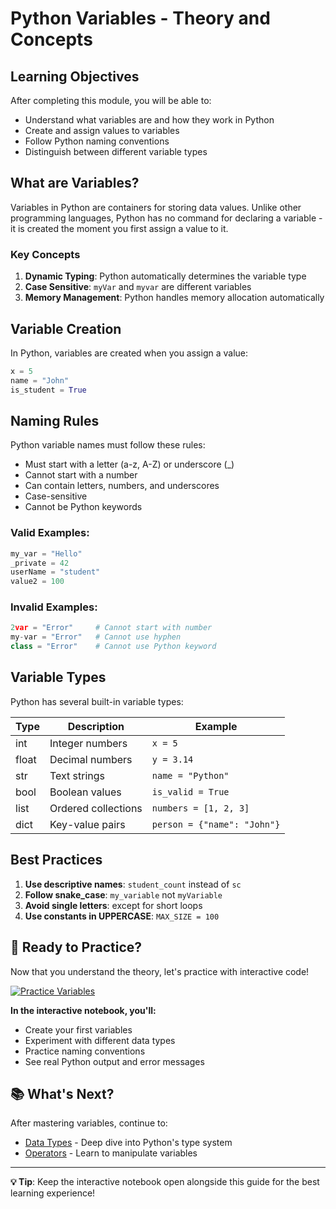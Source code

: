 # Python Variables - Theory and Concepts

## Learning Objectives
After completing this module, you will be able to:
- Understand what variables are and how they work in Python
- Create and assign values to variables
- Follow Python naming conventions
- Distinguish between different variable types

## What are Variables?

Variables in Python are containers for storing data values. Unlike other programming languages, Python has no command for declaring a variable - it is created the moment you first assign a value to it.

### Key Concepts

1. **Dynamic Typing**: Python automatically determines the variable type
2. **Case Sensitive**: `myVar` and `myvar` are different variables
3. **Memory Management**: Python handles memory allocation automatically

## Variable Creation

In Python, variables are created when you assign a value:

```python
x = 5
name = "John"
is_student = True
```

## Naming Rules

Python variable names must follow these rules:

- Must start with a letter (a-z, A-Z) or underscore (_)
- Cannot start with a number
- Can contain letters, numbers, and underscores
- Case-sensitive
- Cannot be Python keywords

### Valid Examples:
```python
my_var = "Hello"
_private = 42
userName = "student"
value2 = 100
```

### Invalid Examples:
```python
2var = "Error"     # Cannot start with number
my-var = "Error"   # Cannot use hyphen
class = "Error"    # Cannot use Python keyword
```

## Variable Types

Python has several built-in variable types:

| Type | Description | Example |
|------|-------------|---------|
| int | Integer numbers | `x = 5` |
| float | Decimal numbers | `y = 3.14` |
| str | Text strings | `name = "Python"` |
| bool | Boolean values | `is_valid = True` |
| list | Ordered collections | `numbers = [1, 2, 3]` |
| dict | Key-value pairs | `person = {"name": "John"}` |

## Best Practices

1. **Use descriptive names**: `student_count` instead of `sc`
2. **Follow snake_case**: `my_variable` not `myVariable`
3. **Avoid single letters**: except for short loops
4. **Use constants in UPPERCASE**: `MAX_SIZE = 100`

## 🎯 Ready to Practice?

Now that you understand the theory, let's practice with interactive code!

[![Practice Variables](https://mybinder.org/badge_logo.svg)](https://mybinder.org/v2/gh/leekwansoo/python-excercise/main?labpath=_1variables.ipynb)

**In the interactive notebook, you'll:**
- Create your first variables
- Experiment with different data types
- Practice naming conventions
- See real Python output and error messages

## 📚 What's Next?

After mastering variables, continue to:
- [Data Types](../02-basics/data-types.md) - Deep dive into Python's type system
- [Operators](../02-basics/operators.md) - Learn to manipulate variables

---

**💡 Tip**: Keep the interactive notebook open alongside this guide for the best learning experience!